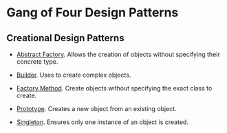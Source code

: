 # Gang of Four Design Patterns

## Creational Design Patterns   

* [Abstract Factory](https://github.com/tvttavares/gof/tree/master/abstract-factory). Allows the creation of objects without specifying their concrete type. 

* [Builder](https://github.com/tvttavares/gof/tree/master/buider). Uses to create complex objects.

* [Factory Method](https://github.com/tvttavares/gof/tree/master/factory-method). Create objects without specifying the exact class to create.

* [Prototype](https://github.com/tvttavares/gof/tree/master/prototype). Creates a new object from an existing object.

* [Singleton](https://github.com/tvttavares/gof/tree/master/singleton). Ensures only one instance of an object is created.
